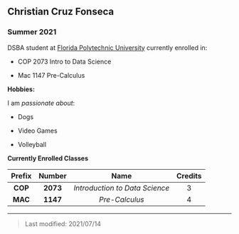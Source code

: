 ## Christian Cruz Fonseca

### Summer 2021 

DSBA student at [Florida Polytechnic University](https://www.floridapoly.edu) currently enrolled in: 

- COP 2073 Intro to Data Science

- Mac 1147 Pre-Calculus

**Hobbies:**

I am _passionate about_: 

- Dogs

- Video Games

- Volleyball

**Currently Enrolled Classes**

| Prefix      | Number | Name                          | Credits |
|:-----------:|:------:|:-----------------------------:|:-------:|
|**COP**      |**2073**| _Introduction to Data Science_|3        | 
|**MAC**      |**1147**| _Pre-Calculus_                |4        |

***

> Last modified: 2021/07/14
